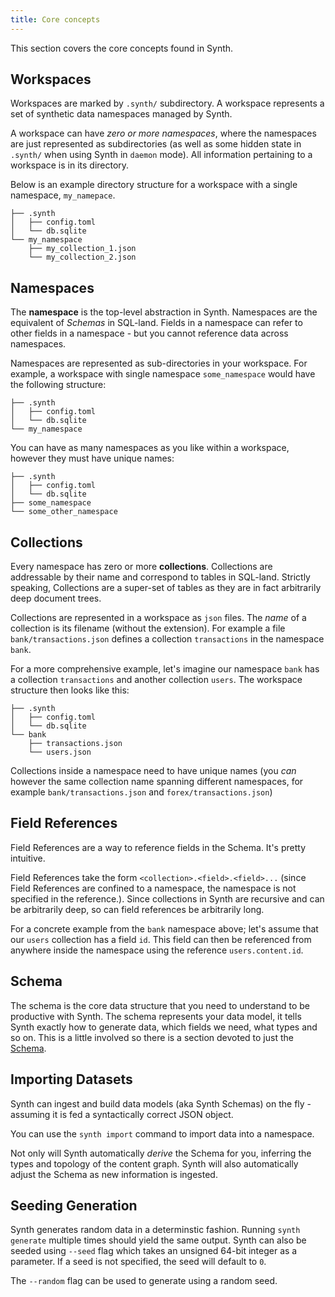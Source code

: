 ```yaml
---
title: Core concepts
---
```


This section covers the core concepts found in Synth.

## Workspaces

Workspaces are marked by `.synth/` subdirectory. A workspace represents a set of synthetic data namespaces managed by
Synth.

A workspace can have *zero or more namespaces*, where the namespaces are just represented as subdirectories (as well as
some hidden state in `.synth/` when using Synth in `daemon` mode). All information pertaining to a workspace is in its
directory.

Below is an example directory structure for a workspace with a single namespace, `my_namepace`.

```
├── .synth
│   ├── config.toml
│   └── db.sqlite
└── my_namespace
    ├── my_collection_1.json
    └── my_collection_2.json
``` 

## Namespaces

The **namespace** is the top-level abstraction in Synth. Namespaces are the equivalent of *Schemas* in SQL-land. Fields
in a namespace can refer to other fields in a namespace - but you cannot reference data across namespaces.

Namespaces are represented as sub-directories in your workspace. For example, a workspace with single namespace `some_namespace` would have the following structure:

```
├── .synth
│   ├── config.toml
│   └── db.sqlite
└── my_namespace
``` 

You can have as many namespaces as you like within a workspace, however they must have unique names:

```
├── .synth
│   ├── config.toml
│   └── db.sqlite
├── some_namespace
└── some_other_namespace 
```


## Collections

Every namespace has zero or more **collections**. Collections are addressable by their name and correspond to tables in SQL-land. Strictly speaking, Collections are a super-set of tables
as they are in fact arbitrarily deep document trees.

Collections are represented in a workspace as `json` files. The *name* of a collection is its filename (without the extension). For example a file `bank/transactions.json` defines a collection `transactions` in the namespace `bank`.
 
For a more comprehensive example, let's imagine our namespace `bank` has a collection `transactions` and another collection `users`. The workspace structure then looks like this:

```
├── .synth
│   ├── config.toml
│   └── db.sqlite
└── bank
    ├── transactions.json
    └── users.json 
```

Collections inside a namespace need to have unique names (you *can* however the same collection name spanning different namespaces, for example `bank/transactions.json` and `forex/transactions.json`)

## Field References

Field References are a way to reference fields in the Schema. It's pretty intuitive.

Field References take the form `<collection>.<field>.<field>...` (since Field References are confined to a namespace, the namespace is not specified in the reference.). Since collections in Synth are recursive and can be arbitrarily deep, so can field references be arbitrarily long.

For a concrete example from the `bank` namespace above; let's assume that our `users` collection has a field `id`. This field can then be referenced from anywhere inside the namespace using the reference `users.content.id`.

## Schema

The schema is the core data structure that you need to understand to be productive with Synth. The schema represents
your data model, it tells Synth exactly how to generate data, which fields we need, what types and so on. This is a
little involved so there is a section devoted to just the [Schema](schema.md).

## Importing Datasets

Synth can ingest and build data models (aka Synth Schemas) on the fly - assuming it is fed a syntactically correct JSON
object.

You can use the `synth import` command to import data into a namespace.

Not only will Synth automatically *derive* the Schema for you, inferring the types and topology of the content graph.
Synth will also automatically adjust the Schema as new information is ingested.

## Seeding Generation

Synth generates random data in a determinstic fashion. Running `synth generate` multiple times should yield the same output. Synth can also be seeded using `--seed` flag which takes an unsigned 64-bit integer as a parameter. If a seed is not specified, the seed will default to `0`.

The `--random` flag can be used to generate using a random seed.